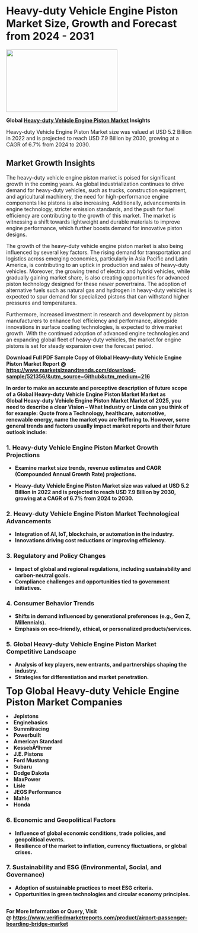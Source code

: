 <H1>Heavy-duty Vehicle Engine Piston Market Size, Growth and Forecast from 2024 - 2031</H1><img class="aligncenter size-medium wp-image-584254" src="https://thirdeyenews.in/wp-content/uploads/2024/09/Global-Market-Research-300x168.jpeg" alt="" width="300" height="168" /><p><strong>Global&nbsp;<a href="https://www.marketsizeandtrends.com/download-sample/521356/&amp;utm_source=Github&utm_medium=216">Heavy-duty Vehicle Engine Piston Market</a> Insights</strong></p><p>Heavy-duty Vehicle Engine Piston Market size was valued at USD 5.2 Billion in 2022 and is projected to reach USD 7.9 Billion by 2030, growing at a CAGR of 6.7% from 2024 to 2030.</p><p><h2>Market Growth Insights</h2> <p>The heavy-duty vehicle engine piston market is poised for significant growth in the coming years. As global industrialization continues to drive demand for heavy-duty vehicles, such as trucks, construction equipment, and agricultural machinery, the need for high-performance engine components like pistons is also increasing. Additionally, advancements in engine technology, stricter emission standards, and the push for fuel efficiency are contributing to the growth of this market. The market is witnessing a shift towards lightweight and durable materials to improve engine performance, which further boosts demand for innovative piston designs.</p> <p><strong></strong></p> <p>The growth of the heavy-duty vehicle engine piston market is also being influenced by several key factors. The rising demand for transportation and logistics across emerging economies, particularly in Asia Pacific and Latin America, is contributing to an uptick in production and sales of heavy-duty vehicles. Moreover, the growing trend of electric and hybrid vehicles, while gradually gaining market share, is also creating opportunities for advanced piston technology designed for these newer powertrains. The adoption of alternative fuels such as natural gas and hydrogen in heavy-duty vehicles is expected to spur demand for specialized pistons that can withstand higher pressures and temperatures.</p> <p>Furthermore, increased investment in research and development by piston manufacturers to enhance fuel efficiency and performance, alongside innovations in surface coating technologies, is expected to drive market growth. With the continued adoption of advanced engine technologies and an expanding global fleet of heavy-duty vehicles, the market for engine pistons is set for steady expansion over the forecast period.</p> <p><strong></p><p><span class=""><strong>Download Full PDF Sample Copy of Global Heavy-duty Vehicle Engine Piston Market Report</strong> @ <a href="https://www.marketsizeandtrends.com/download-sample/521356/&amp;utm_source=Github&utm_medium=216" target="_blank">https://www.marketsizeandtrends.com/download-sample/521356/&amp;utm_source=Github&utm_medium=216</a></span></p><p>In order to make an accurate and perceptive description of future scope of a Global&nbsp;Heavy-duty Vehicle Engine Piston Market Market as Global&nbsp;Heavy-duty Vehicle Engine Piston Market Market of 2025, you need to describe a clear Vision &ndash; What Industry or Linda can you think of for example: Quote from a Technology, healthcare, automotive, renewable energy, name the market you are Reffering to. However, some general trends and factors usually impact market reports and their future outlook include:</p><h3>1.&nbsp;<strong>Heavy-duty Vehicle Engine Piston Market Growth Projections</strong></h3><ul><li>Examine market size trends, revenue estimates and CAGR (Compounded Annual Growth Rate) projections.</li><li><p>Heavy-duty Vehicle Engine Piston Market size was valued at USD 5.2 Billion in 2022 and is projected to reach USD 7.9 Billion by 2030, growing at a CAGR of 6.7% from 2024 to 2030.</p></li></ul><h3>2.&nbsp;<strong>Heavy-duty Vehicle Engine Piston Market Technological Advancements</strong></h3><ul><li>Integration of AI, IoT, blockchain, or automation in the industry.</li><li>Innovations driving cost reductions or improving efficiency.</li></ul><h3>3.&nbsp;<strong>Regulatory and Policy Changes</strong></h3><ul><li>Impact of global and regional regulations, including sustainability and carbon-neutral goals.</li><li>Compliance challenges and opportunities tied to government initiatives.</li></ul><h3>4.&nbsp;<strong>Consumer Behavior Trends</strong></h3><ul><li>Shifts in demand influenced by generational preferences (e.g., Gen Z, Millennials).</li><li>Emphasis on eco-friendly, ethical, or personalized products/services.</li></ul><h3>5.&nbsp;<strong>Global Heavy-duty Vehicle Engine Piston Market Competitive Landscape</strong></h3><ul><li>Analysis of key players, new entrants, and partnerships shaping the industry.</li><li>Strategies for differentiation and market penetration.</li></ul><p data-pm-slice="1 1 []"><span style="color: inherit; font-family: inherit; font-size: 25px;">Top Global Heavy-duty Vehicle Engine Piston Market Companies</span></p><div class="" data-test-id=""><p><li>Jepistons</li><li> Enginebasics</li><li> Summitracing</li><li> Powerbuilt</li><li> American Standard</li><li> KessebÃ¶hmer</li><li> J.E. Pistons</li><li> Ford Mustang</li><li> Subaru</li><li> Dodge Dakota</li><li> MaxPower</li><li> Lisle</li><li> JEGS Performance</li><li> Mahle</li><li> Honda</li></p></div><h3>6.&nbsp;<strong>Economic and Geopolitical Factors</strong></h3><ul><li>Influence of global economic conditions, trade policies, and geopolitical events.</li><li>Resilience of the market to inflation, currency fluctuations, or global crises.</li></ul><h3>7.&nbsp;<strong>Sustainability and ESG (Environmental, Social, and Governance)</strong></h3><ul><li>Adoption of sustainable practices to meet ESG criteria.</li><li>Opportunities in green technologies and circular economy principles.</li></ul><h2><strong style="font-size: 14px;">For More Information or Query, Visit @&nbsp;</strong><a style="background-color: #ffffff; font-size: 14px;" href="https://www.marketsizeandtrends.com/report/heavy-duty-vehicle-engine-piston-market/" target="_blank">https://www.verifiedmarketreports.com/product/airport-passenger-boarding-bridge-market</a></h2>
